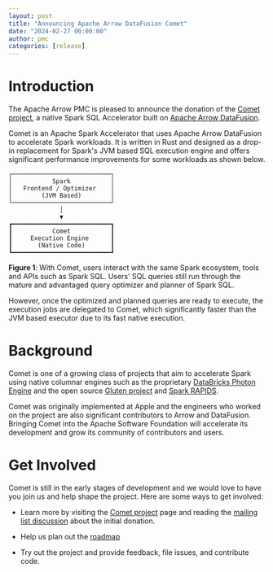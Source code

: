 ```yaml
---
layout: post
title: "Announcing Apache Arrow DataFusion Comet"
date: "2024-02-27 00:00:00"
author: pmc
categories: [release]
---
```

<!--
{% comment %}
Licensed to the Apache Software Foundation (ASF) under one or more
contributor license agreements.  See the NOTICE file distributed with
this work for additional information regarding copyright ownership.
The ASF licenses this file to you under the Apache License, Version 2.0
(the "License"); you may not use this file except in compliance with
the License.  You may obtain a copy of the License at

http://www.apache.org/licenses/LICENSE-2.0

Unless required by applicable law or agreed to in writing, software
distributed under the License is distributed on an "AS IS" BASIS,
WITHOUT WARRANTIES OR CONDITIONS OF ANY KIND, either express or implied.
See the License for the specific language governing permissions and
limitations under the License.
{% endcomment %}
-->

# Introduction
The Apache Arrow PMC is pleased to announce the donation of the [Comet project],
a native Spark SQL Accelerator built on [Apache Arrow DataFusion].

Comet is an Apache Spark Accelerator that uses Apache Arrow DataFusion to
accelerate Spark workloads. It is written in Rust and designed as a drop-in
replacement for Spark's JVM based SQL execution engine and offers significant
performance improvements for some workloads as shown below.

```text
┌───────────────────────────┐
│           Spark           │
│   Frontend / Optimizer    │
│        (JVM Based)        │
└───────────────────────────┘
              │              
              ▼              
┏━━━━━━━━━━━━━━━━━━━━━━━━━━━┓
┃           Comet           ┃
┃     Execution Engine      ┃
┃       (Native Code)       ┃
┗━━━━━━━━━━━━━━━━━━━━━━━━━━━┛
```

**Figure 1**: With Comet, users interact with the same Spark ecosystem, tools and APIs
such as Spark SQL. Users' SQL queries still run through the mature and advantaged query optimizer and planner of Spark SQL.

However, once the optimized and planned queries are ready to execute, the execution jobs are delegated to Comet, which significantly
faster than the JVM based executor due to its fast native execution.

[Rust]: https://www.rust-lang.org/

# Background

Comet is one of a growing class of projects that aim to accelerate Spark using
native columnar engines such as the proprietary [DataBricks Photon Engine] and
the open source [Gluten project] and [Spark RAPIDS].

Comet was originally implemented at Apple and the engineers who worked on the
project are also significant contributors to Arrow and DataFusion. Bringing 
Comet into the Apache Software Foundation will accelerate its development and 
grow its community of contributors and users.

[Comet project]: https://github.com/apache/arrow-datafusion-comet
[Apache Arrow DataFusion]: https://arrow.apache.org/datafusion
[DataBricks Photon Engine]: https://www.databricks.com/product/photon
[Gluten project]: https://incubator.apache.org/projects/gluten.html
[Spark RAPIDS]: https://github.com/NVIDIA/spark-rapids

# Get Involved
Comet is still in the early stages of development and we would love to have you
join us and help shape the project. Here are some ways to get involved:

* Learn more by visiting the [Comet project] page and reading the [mailing list
  discussion] about the initial donation.

* Help us plan out the [roadmap]

* Try out the project and provide feedback, file issues, and contribute code.

[mailing list discussion]: https://lists.apache.org/thread/0q1rb11jtpopc7vt1ffdzro0omblsh0s
[roadmap]: https://github.com/apache/arrow-datafusion-comet/issues/19


